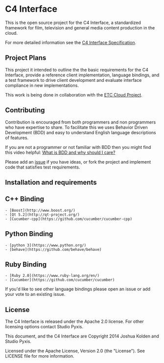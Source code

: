 # C4 Interface

This is the open source project for the C4 Interface, a standardized framework for film, television and general media content production in the cloud.

For more detailed information see the [C4 Interface Specification](https://github.com/JoshuaKolden/C4/docs/spec.md).

## Project Plans

This project it intended to outline the the basic requirements for the C4 Interface, provide a reference client implementation, language bindings, and a test framework to drive client development and evaluate interface compliance in new implementations.

This work is being done in collaboration with the [ETC Cloud Project](https://wiki.openstack.org/wiki/Milk).

## Contributing

Contribution is encouraged from both programmers and non programmers who have expertise to share.  To facilitate this we uses Behavior Driven Development (BDD) and easy to understand English language descriptions of features.

If you are not a programmer or not familiar with BDD then you might find this video helpful: [What is BDD and why should I care?](http://vimeo.com/72673788)

Please add an [issue](https://github.com/JoshuaKolden/C4Interface/issues) if you have ideas, or fork the project and implement code that satisfies test requirements.

## Installation and requirements

## C++ Binding
    
    - [Boost](http://www.boost.org/)
    - [Qt 5.2](http://qt-project.org/)
    - [Cucumber-cpp](https://github.com/cucumber/cucumber-cpp)
    
## Python Binding

    - [python 3](https://www.python.org/)
    - [behave](https://github.com/behave/behave)

## Ruby Binding

    - [Ruby 2.0](https://www.ruby-lang.org/en/)
    - [Cucumber](https://github.com/cucumber/cucumber)

If you'd like to see other language bindings please open an issue or add your vote to an existing issue.

## License

The C4 Interface is released under the Apache 2.0 license.  For other licensing options contact Studio Pyxis.

This document, and the C4 Interface are Copyright 2014 Joshua Kolden and Studio Pyxis.

Licensed under the Apache License, Version 2.0 (the "License").  See LICENSE file for more information.
